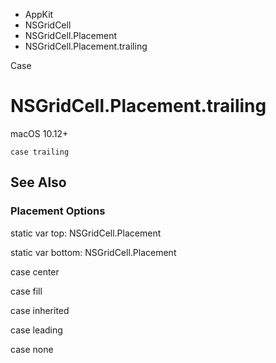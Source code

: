 

- AppKit
- NSGridCell
- NSGridCell.Placement
-  NSGridCell.Placement.trailing 

Case

# NSGridCell.Placement.trailing

macOS 10.12+

``` source
case trailing
```

## See Also

### Placement Options

static var top: NSGridCell.Placement

static var bottom: NSGridCell.Placement

case center

case fill

case inherited

case leading

case none

